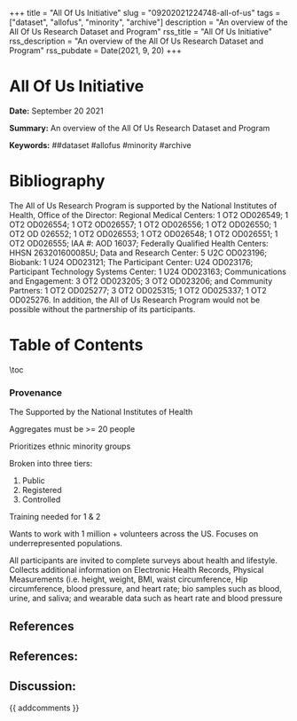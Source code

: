 +++
title = "All Of Us Initiative"
slug = "09202021224748-all-of-us"
tags = ["dataset", "allofus", "minority", "archive"]
description = "An overview of the All Of Us Research Dataset and Program"
rss_title = "All Of Us Initiative"
rss_description = "An overview of the All Of Us Research Dataset and Program"
rss_pubdate = Date(2021, 9, 20)
+++



All Of Us Initiative
=========

**Date:** September 20 2021

**Summary:** An overview of the All Of Us Research Dataset and Program

**Keywords:** ##dataset #allofus #minority #archive

Bibliography
==========

The All of Us Research Program is supported by the National Institutes of Health, Office of the Director: Regional Medical Centers: 1 OT2 OD026549; 1 OT2 OD026554; 1 OT2 OD026557; 1 OT2 OD026556; 1 OT2 OD026550; 1 OT2 OD 026552; 1 OT2 OD026553; 1 OT2 OD026548; 1 OT2 OD026551; 1 OT2 OD026555; IAA #: AOD 16037; Federally Qualified Health Centers: HHSN 263201600085U; Data and Research Center: 5 U2C OD023196; Biobank: 1 U24 OD023121; The Participant Center: U24 OD023176; Participant Technology Systems Center: 1 U24 OD023163; Communications and Engagement: 3 OT2 OD023205; 3 OT2 OD023206; and Community Partners: 1 OT2 OD025277; 3 OT2 OD025315; 1 OT2 OD025337; 1 OT2 OD025276. In addition, the All of Us Research Program would not be possible without the partnership of its participants.

Table of Contents
=========

\toc

### Provenance

The Supported by the National Institutes of Health

Aggregates must be >= 20 people

Prioritizes ethnic minority groups

Broken into three tiers: 

1. Public
2. Registered
3. Controlled

Training needed for 1 & 2

Wants to work with 1 million + volunteers across the US. Focuses on underrepresented populations.

All participants are invited to complete surveys about health and lifestyle. Collects additional information on Electronic Health Records, Physical Measurements (i.e. height, weight, BMI, waist circumference, Hip circumference, blood pressure, and heart rate; bio samples such as blood, urine, and saliva; and wearable data such as heart rate and blood pressure

## References

## References:
## Discussion: 

{{ addcomments }}
